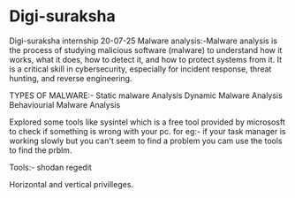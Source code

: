 # Digi-suraksha
Digi-suraksha internship
20-07-25
Malware analysis:-Malware analysis is the process of studying malicious software (malware) to understand how it works, what it does, how to detect it, and how to protect systems from it. It is a critical skill in cybersecurity, especially for incident response, threat hunting, and reverse engineering.

TYPES OF MALWARE:- 
Static malware Analysis
Dynamic Malware Analysis
Behaviourial Malware Analysis

Explored some tools like sysintel which is a free tool provided by micrososft to check if something is wrong with your pc.
for eg:- if your task manager is working slowly but you can't seem to find a problem you cam use the tools to find the prblm.

Tools:-
shodan
regedit

Horizontal and vertical privilleges.



